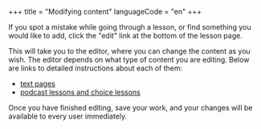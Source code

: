 +++
title = "Modifying content"
languageCode = "en"
+++

If you spot a mistake while going through a lesson, or find something
you would like to add, click the "edit" link at the bottom of the lesson
page.

This will take you to the editor, where you can change the content as
you wish. The editor depends on what type of content you are editing.
Below are links to detailed instructions about each of them:

  - [text pages](/en/help/Editing_wikitext_pages)
  - [podcast lessons and choice
    lessons](/en/help/Editing_flashcard_deck_lessons)

Once you have finished editing, save your work, and your changes will be
available to every user immediately.
